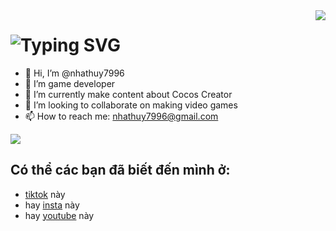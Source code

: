 <img align="right" src="https://visitor-badge.laobi.icu/badge?page_id=salesp07.salesp07" />

<h1 align="left">
    <img src="https://readme-typing-svg.herokuapp.com?font=Pixelify+Sans&pause=2000&size=35&color=555555&width=435&lines=Hi+There!+👋;I'm+Huynn;aka gamedevtoi" alt="Typing SVG" /></a>
</h1>

- 👋 Hi, I’m @nhathuy7996
- 👀 I’m game developer
- 🌱 I’m currently make content about Cocos Creator
- 💞️ I’m looking to collaborate on making video games
- 📫 How to reach me: nhathuy7996@gmail.com

<div align="left"> 
  <a href="https://www.linkedin.com/in/nhathuy7996/" target="_blank">
    <img src="https://img.shields.io/badge/LinkedIn-0077B5?style=for-the-badge&logo=linkedin&logoColor=white" target="_blank" />
  </a>
</div>

 

 
## Có thể các bạn đã biết đến mình ở: 
- <a href="https://www.tiktok.com/@gamedevtoi" target="_blank">tiktok</a> này
- hay <a href="https://www.instagram.com/gamedevtoi" target="_blank">insta</a> này
- hay <a href="https://www.youtube.com/@gamedevtoi" target="_blank">youtube</a> này
 
